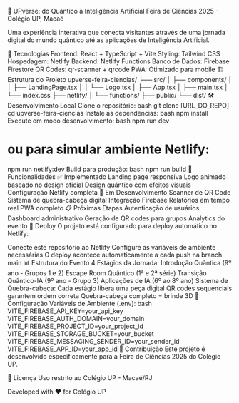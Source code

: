 🌌 UPverse: do Quântico à Inteligência Artificial
Feira de Ciências 2025 - Colégio UP, Macaé

Uma experiência interativa que conecta visitantes através de uma jornada digital do mundo quântico até as aplicações de Inteligência Artificial.

🚀 Tecnologias
Frontend: React + TypeScript + Vite
Styling: Tailwind CSS
Hospedagem: Netlify
Backend: Netlify Functions
Banco de Dados: Firebase Firestore
QR Codes: qr-scanner + qrcode
PWA: Otimizado para mobile
🏗️ Estrutura do Projeto
upverse-feira-ciencias/
├── src/
│   ├── components/
│   │   ├── LandingPage.tsx
│   │   └── Logo.tsx
│   ├── App.tsx
│   ├── main.tsx
│   └── index.css
├── netlify/
│   └── functions/
├── public/
└── dist/
🛠️ Desenvolvimento Local
Clone o repositório:
bash
   git clone [URL_DO_REPO]
   cd upverse-feira-ciencias
Instale as dependências:
bash
   npm install
Execute em modo desenvolvimento:
bash
   npm run dev
   # ou para simular ambiente Netlify:
   npm run netlify:dev
Build para produção:
bash
   npm run build
📱 Funcionalidades
✅ Implementado
 Landing page responsiva
 Logo animado baseado no design oficial
 Design quântico com efeitos visuais
 Configuração Netlify completa
🔄 Em Desenvolvimento
 Scanner de QR Code
 Sistema de quebra-cabeça digital
 Integração Firebase
 Relatórios em tempo real
 PWA completo
📋 Próximas Etapas
 Autenticação de usuários
 Dashboard administrativo
 Geração de QR codes para grupos
 Analytics do evento
🎯 Deploy
O projeto está configurado para deploy automático no Netlify:

Conecte este repositório ao Netlify
Configure as variáveis de ambiente necessárias
O deploy acontece automaticamente a cada push na branch main
📊 Estrutura do Evento
4 Estágios da Jornada:
Introdução Quântica (9º ano - Grupos 1 e 2)
Escape Room Quântico (1ª e 2ª série)
Transição Quântico-IA (9º ano - Grupo 3)
Aplicações de IA (6º ao 8º ano)
Sistema de Quebra-cabeça:
Cada estágio libera uma peça digital
QR codes sequenciais garantem ordem correta
Quebra-cabeça completo = brinde 3D
🔧 Configuração
Variáveis de Ambiente (.env):
bash
VITE_FIREBASE_API_KEY=your_api_key
VITE_FIREBASE_AUTH_DOMAIN=your_domain
VITE_FIREBASE_PROJECT_ID=your_project_id
VITE_FIREBASE_STORAGE_BUCKET=your_bucket
VITE_FIREBASE_MESSAGING_SENDER_ID=your_sender_id
VITE_FIREBASE_APP_ID=your_app_id
👥 Contribuição
Este projeto é desenvolvido especificamente para a Feira de Ciências 2025 do Colégio UP.

📄 Licença
Uso restrito ao Colégio UP - Macaé/RJ

Developed with ❤️ for Colégio UP

